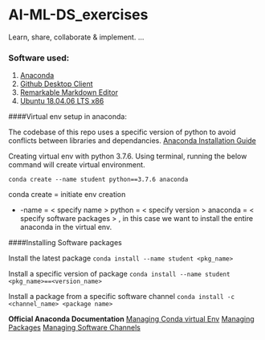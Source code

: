 # AI-ML-DS_exercises
Learn, share, collaborate & implement.
...
### Software used: 
1. [Anaconda](https://www.anaconda.com/products/distribution) 
2. [Github Desktop Client](https://github.com/shiftkey/desktop) 
3. [Remarkable Markdown Editor](https://github.com/jamiemcg/Remarkable) 
4. [Ubuntu 18.04.06 LTS x86](https://releases.ubuntu.com/18.04/) 

####Virtual env setup in anaconda:

The codebase of this repo uses a specific version of python to avoid conflicts between libraries and dependancies. [Anaconda Installation Guide](https://docs.anaconda.com/anaconda/install/linux/) 

Creating virtual env with python 3.7.6. Using terminal, running the below command will create virtual environment. 

`conda create --name student python==3.7.6 anaconda`

conda create = initiate env creation
- -name = < specify name > 
python = < specify version >
anaconda = < specify software packages > , in this case we want to install the entire anaconda in the virtual env.

####Installing Software packages

Install the latest package
`conda install --name student <pkg_name>`

Install a specific version of package
`conda install --name student <pkg_name>==<version_name>`

Install a package from a specific software channel
`conda install -c <channel_name> <package name>`

**Official Anaconda Documentation**
[Managing Conda virtual Env](https://docs.conda.io/projects/conda/en/latest/user-guide/tasks/manage-environments.html) 
[Managing Packages](https://docs.conda.io/projects/conda/en/latest/user-guide/tasks/manage-pkgs.html) 
[Managing Software Channels](https://docs.conda.io/projects/conda/en/latest/user-guide/tasks/manage-channels.html) 




